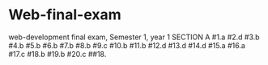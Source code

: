 # Web-final-exam
web-development final exam, Semester 1, year 1
SECTION A
#1.a 
#2.d
#3.b
#4.b
#5.b
#6.b
#7.b
#8.b
#9.c
#10.b
#11.b
#12.d
#13.d
#14.d
#15.a
#16.a
#17.c
#18.b
#19.b
#20.c
##18.
